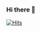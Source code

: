 ### Hi there 👋

[![Hits](https://hits.seeyoufarm.com/api/count/incr/badge.svg?url=https%3A%2F%2Fgithub.com%2Fddonghub&count_bg=%23C53DC8&title_bg=%23555555&icon=&icon_color=%23E7E7E7&title=Hi&edge_flat=false)](https://hits.seeyoufarm.com)
